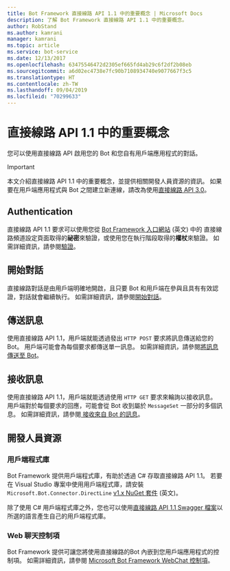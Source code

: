 ```yaml
---
title: Bot Framework 直接線路 API 1.1 中的重要概念 | Microsoft Docs
description: 了解 Bot Framework 直接線路 API 1.1 中的重要概念。
author: RobStand
ms.author: kamrani
manager: kamrani
ms.topic: article
ms.service: bot-service
ms.date: 12/13/2017
ms.openlocfilehash: 63475546472d2305ef665fd4ab29c6f2df2b08eb
ms.sourcegitcommit: a6d02ec4738e7fc90b7108934740e9077667f3c5
ms.translationtype: HT
ms.contentlocale: zh-TW
ms.lasthandoff: 09/04/2019
ms.locfileid: "70299633"
---
```

# <a name="key-concepts-in-direct-line-api-11"></a>直接線路 API 1.1 中的重要概念

您可以使用直接線路 API 啟用您的 Bot 和您自有用戶端應用程式的對話。 

> [!IMPORTANT]
> 本文介紹直接線路 API 1.1 中的重要概念，並提供相關開發人員資源的資訊。 如果要在用戶端應用程式與 Bot 之間建立新連線，請改為使用[直接線路 API 3.0](bot-framework-rest-direct-line-3-0-concepts.md)。

## <a name="authentication"></a>Authentication

直接線路 API 1.1 要求可以使用您從 <a href="https://dev.botframework.com/" target="_blank">Bot Framework 入口網站</a> \(英文\) 中的 直接線路頻道設定頁面取得的**祕密**來驗證，或使用您在執行階段取得的**權杖**來驗證。  如需詳細資訊，請參閱[驗證](bot-framework-rest-direct-line-1-1-authentication.md)。

## <a name="starting-a-conversation"></a>開始對話

直接線路對話是由用戶端明確地開啟，且只要 Bot 和用戶端在參與且具有有效認證，對話就會繼續執行。 如需詳細資訊，請參閱[開始對話](bot-framework-rest-direct-line-1-1-start-conversation.md)。

## <a name="sending-messages"></a>傳送訊息

使用直接線路 API 1.1，用戶端就能透過發出 `HTTP POST` 要求將訊息傳送給您的 Bot。 用戶端可能會為每個要求都傳送單一訊息。 如需詳細資訊，請參閱[將訊息傳送至 Bot](bot-framework-rest-direct-line-1-1-send-message.md)。

## <a name="receiving-messages"></a>接收訊息

使用直接線路 API 1.1，用戶端就能透過使用 `HTTP GET` 要求來輪詢以接收訊息。 用戶端對於每個要求的回應，可能會從 Bot 收到屬於 `MessageSet` 一部分的多個訊息。 如需詳細資訊，請參閱[ 接收來自 Bot 的訊息](bot-framework-rest-direct-line-1-1-receive-messages.md)。

## <a name="developer-resources"></a>開發人員資源

### <a name="client-library"></a>用戶端程式庫

Bot Framework 提供用戶端程式庫，有助於透過 C# 存取直接線路 API 1.1。 若要在 Visual Studio 專案中使用用戶端程式庫，請安裝 `Microsoft.Bot.Connector.DirectLine` <a href="https://www.nuget.org/packages/Microsoft.Bot.Connector.DirectLine/1.1.1" target="_blank">v1.x NuGet 套件</a> \(英文\)。 

除了使用 C# 用戶端程式庫之外，您也可以使用<a href="https://docs.botframework.com/restapi/directline/swagger.json" target="_blank">直接線路 API 1.1 Swagger 檔案</a>以所選的語言產生自己的用戶端程式庫。

### <a name="web-chat-control"></a>Web 聊天控制項 

Bot Framework 提供可讓您將使用直接線路的Bot 內嵌到您用戶端應用程式的控制項。 如需詳細資訊，請參閱 <a href="https://github.com/Microsoft/BotFramework-WebChat" target="_blank">Microsoft Bot Framework WebChat 控制項</a>。
